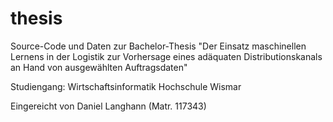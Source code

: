 # thesis

Source-Code und Daten zur Bachelor-Thesis 
"Der Einsatz maschinellen Lernens in der Logistik zur Vorhersage eines adäquaten Distributionskanals an Hand von ausgewählten Auftragsdaten" 

Studiengang: Wirtschaftsinformatik
Hochschule Wismar

Eingereicht von Daniel Langhann (Matr. 117343)
